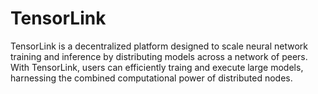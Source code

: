 # TensorLink
TensorLink is a decentralized platform designed to scale neural network training and inference by distributing models across a network of peers. With TensorLink, users can efficiently traing and execute large models, harnessing the combined computational power of distributed nodes.
